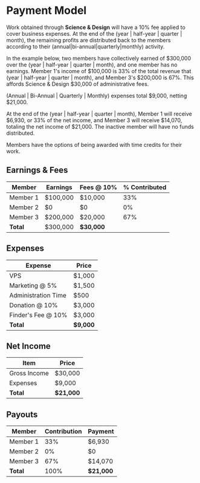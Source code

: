 # Payment Model

Work obtained through **Science & Design** will have a 10% fee applied to cover business expenses. At the end of the (year | half-year | quarter | month), the remaining profits are distributed back to the members according to their (annual|bi-annual|quarterly|monthly) activity.

In the example below, two members have collectively earned of $300,000 over the (year | half-year | quarter | month), and one member has no earnings. Member 1's income of $100,000 is 33% of the total revenue that (year | half-year | quarter | month), and Member 3's $200,000 is 67%. This affords Science & Design $30,000 of administrative fees.

(Annual | Bi-Annual | Quarterly | Monthly) expenses total $9,000, netting $21,000.

At the end of the (year | half-year | quarter | month), Member 1 will receive $6,930, or 33% of the net income, and Member 3 will receive $14,070, totaling the net income of $21,000. The inactive member will have no funds distributed. 

Members have the options of being awarded with time credits for their work. 

## Earnings & Fees
| Member | Earnings | Fees @ 10% | % Contributed |
|---------|----------|-------|----------------|
| Member 1 | $100,000 | $10,000 | 33% |
| Member 2 | $0	| $0 | 0% |
| Member 3 | $200,000 | $20,000 | 67% |
| **Total** | $300,000 | **$30,000** |	
			

## Expenses
| Expense |  Price |	
|------|---------------|
| VPS	| $1,000 |		
| Marketing @ 5% | $1,500|	
| Administration Time |	$500 |
| Donation @ 10% | $3,000 |
| Finder's Fee @ 10% | $3,000 |
| **Total** | **$9,000** |
			
## Net Income			
| Item |  Price |	
|------|---------------|
| Gross Income | $30,000 |		
| Expenses | $9,000|	
| **Total** | **$21,000** |	
			
## Payouts			
| Member | Contribution | Payment |	
|--------|---------------|----------|
| Member 1 | 33% | $6,930 |
| Member 2 | 0% | $0 |
| Member 3 | 67% | $14,070 |	
| **Total** | 100% | **$21,000** |	
